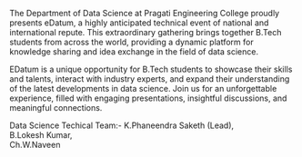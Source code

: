 The Department of Data Science at Pragati Engineering College proudly presents eDatum, a highly anticipated technical event of national and international repute. This extraordinary gathering brings together B.Tech students from across the world, providing a dynamic platform for knowledge sharing and idea exchange in the field of data science.

EDatum is a unique opportunity for B.Tech students to showcase their skills and talents, interact with industry experts, and expand their understanding of the latest developments in data science. Join us for an unforgettable experience, filled with engaging presentations, insightful discussions, and meaningful connections.


Data Science Techical Team:- 
K.Phaneendra Saketh (Lead), <br>
B.Lokesh Kumar,  <br>
Ch.W.Naveen <br>
